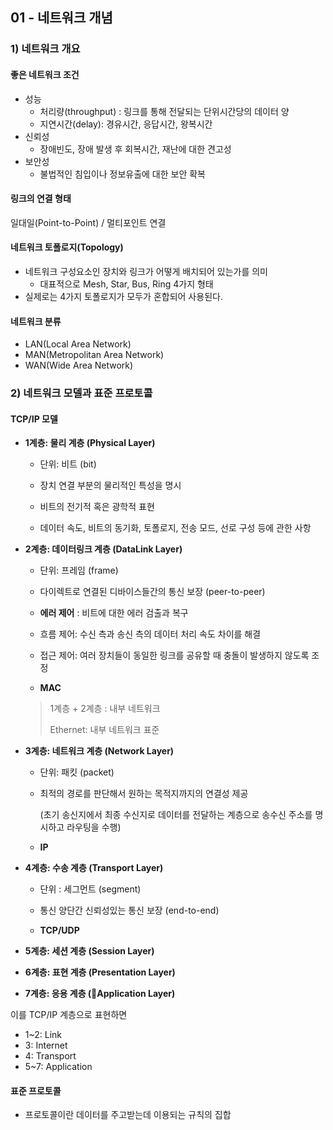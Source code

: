 ## 01 - 네트워크 개념

### 1) 네트워크 개요

#### 좋은 네트워크 조건

- 성능
  - 처리량(throughput) : 링크를 통해 전달되는 단위시간당의 데이터 양
  - 지연시간(delay): 경유시간, 응답시간, 왕복시간
- 신뢰성
  - 장애빈도, 장애 발생 후 회복시간, 재난에 대한 견고성
- 보안성
  - 불법적인 침입이나 정보유출에 대한 보안 확복



#### 링크의 연결 형태

일대일(Point-to-Point) / 멀티포인트 연결



#### 네트워크 토폴로지(Topology)

- 네트워크 구성요소인 장치와 링크가 어떻게 배치되어 있는가를 의미
  - 대표적으로 Mesh, Star, Bus, Ring 4가지 형태
- 실제로는 4가지 토폴로지가 모두가 혼합되어 사용된다.



#### 네트워크 분류

- LAN(Local Area Network)
- MAN(Metropolitan Area Network) 
- WAN(Wide Area Network)



### 2) 네트워크 모델과 표준 프로토콜

#### TCP/IP 모델

- **1계층: 물리 계층 (Physical Layer)**

  - 단위: 비트 (bit)
  - 장치 연결 부분의 물리적인 특성을 명시

  - 비트의 전기적 혹은 광학적 표현

  - 데이터 속도, 비트의 동기화, 토폴로지, 전송 모드, 선로 구성 등에 관한 사항

- **2계층: 데이터링크 계층 (DataLink Layer)**

  - 단위: 프레임 (frame)
  - 다이렉트로 연결된 디바이스들간의 통신 보장 (peer-to-peer)

  - **에러 제어** : 비트에 대한 에러 검출과 복구

  - 흐름 제어: 수신 측과 송신 측의 데이터 처리 속도 차이를 해결

  - 접근 제어: 여러 장치들이 동일한 링크를 공유할 때 충돌이 발생하지 않도록 조정
  - **MAC**

  > 1계층 + 2계층 : 내부 네트워크
  >
  > Ethernet: 내부 네트워크 표준

- **3계층: 네트워크 계층 (Network Layer)**

  - 단위: 패킷 (packet)

  - 최적의 경로를 판단해서 원하는 목적지까지의 연결성 제공

    (초기 송신지에서 최종 수신지로 데이터를 전달하는 계층으로 송수신 주소를 명시하고 라우팅을 수행)

  - **IP**

- **4계층: 수송 계층 (Transport Layer)**

  - 단위 : 세그먼트 (segment)
  - 통신 양단간 신뢰성있는 통신 보장 (end-to-end)

  - **TCP/UDP**

- **5계층: 세션 계층 (Session Layer)**
- **6계층: 표현 계층 (Presentation Layer)**
- **7계층: 응용 계층 (Application Layer)**



이를 TCP/IP 계층으로 표현하면

- 1~2: Link
- 3: Internet
- 4: Transport
- 5~7: Application



#### 표준 프로토콜

- 프로토콜이란 데이터를 주고받는데 이용되는 규칙의 집합